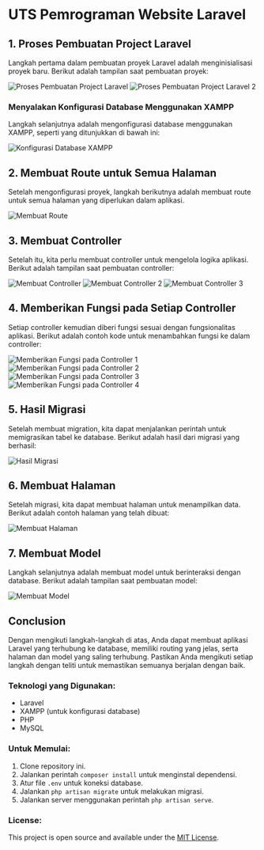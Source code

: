 # UTS Pemrograman Website Laravel

## 1. Proses Pembuatan Project Laravel
Langkah pertama dalam pembuatan proyek Laravel adalah menginisialisasi proyek baru. Berikut adalah tampilan saat pembuatan proyek:

![Proses Pembuatan Project Laravel](https://github.com/user-attachments/assets/018de667-ea8b-4462-8a89-9dd5ff200fa1) 
![Proses Pembuatan Project Laravel 2](https://github.com/user-attachments/assets/9d76280f-fd2d-4b33-afe2-e5eb2dd9a67b) 

### Menyalakan Konfigurasi Database Menggunakan XAMPP
Langkah selanjutnya adalah mengonfigurasi database menggunakan XAMPP, seperti yang ditunjukkan di bawah ini:

![Konfigurasi Database XAMPP](https://github.com/user-attachments/assets/db6fbf13-a943-4e81-89cd-d195716a5abe) 

## 2. Membuat Route untuk Semua Halaman
Setelah mengonfigurasi proyek, langkah berikutnya adalah membuat route untuk semua halaman yang diperlukan dalam aplikasi.

![Membuat Route](https://github.com/user-attachments/assets/20bd115c-3e50-4109-8bfd-e56e5ca61609)

## 3. Membuat Controller
Setelah itu, kita perlu membuat controller untuk mengelola logika aplikasi. Berikut adalah tampilan saat pembuatan controller:

![Membuat Controller](https://github.com/user-attachments/assets/13a27b28-b1d0-4ed9-8818-2d030750e5c8)
![Membuat Controller 2](https://github.com/user-attachments/assets/4405a984-e407-4eab-a69f-89c3c82718a7)
![Membuat Controller 3](https://github.com/user-attachments/assets/f013dda7-7891-4c5c-b8ef-82759335f2e8)

## 4. Memberikan Fungsi pada Setiap Controller
Setiap controller kemudian diberi fungsi sesuai dengan fungsionalitas aplikasi. Berikut adalah contoh kode untuk menambahkan fungsi ke dalam controller:

![Memberikan Fungsi pada Controller 1](https://github.com/user-attachments/assets/7a0b8f1a-7ad7-4af0-8d4e-693549d7d2a5) 
![Memberikan Fungsi pada Controller 2](https://github.com/user-attachments/assets/9ffe01e7-aa2d-4e68-a784-3e26b6e40f41)
![Memberikan Fungsi pada Controller 3](https://github.com/user-attachments/assets/4c5de45a-b7bc-4eaf-ae26-cdc349ee0b9d)
![Memberikan Fungsi pada Controller 4](https://github.com/user-attachments/assets/904b5418-781f-4ced-b87c-98aefbaefefd)

## 5. Hasil Migrasi
Setelah membuat migration, kita dapat menjalankan perintah untuk memigrasikan tabel ke database. Berikut adalah hasil dari migrasi yang berhasil:

![Hasil Migrasi](https://github.com/user-attachments/assets/0f1a06fd-b5fc-42d3-9572-57937f88c313)

## 6. Membuat Halaman
Setelah migrasi, kita dapat membuat halaman untuk menampilkan data. Berikut adalah contoh halaman yang telah dibuat:

![Membuat Halaman](https://github.com/user-attachments/assets/ac6fd130-5781-4038-91b7-a31415ea3c6e)

## 7. Membuat Model
Langkah selanjutnya adalah membuat model untuk berinteraksi dengan database. Berikut adalah tampilan saat pembuatan model:

![Membuat Model](https://github.com/user-attachments/assets/e6b6b9e4-cf48-46ad-95cd-313666fc180e)

## Conclusion
Dengan mengikuti langkah-langkah di atas, Anda dapat membuat aplikasi Laravel yang terhubung ke database, memiliki routing yang jelas, serta halaman dan model yang saling terhubung. Pastikan Anda mengikuti setiap langkah dengan teliti untuk memastikan semuanya berjalan dengan baik.

### Teknologi yang Digunakan:
- Laravel
- XAMPP (untuk konfigurasi database)
- PHP
- MySQL

### Untuk Memulai:
1. Clone repository ini.
2. Jalankan perintah `composer install` untuk menginstal dependensi.
3. Atur file `.env` untuk koneksi database.
4. Jalankan `php artisan migrate` untuk melakukan migrasi.
5. Jalankan server menggunakan perintah `php artisan serve`.

### License:
This project is open source and available under the [MIT License](LICENSE).

